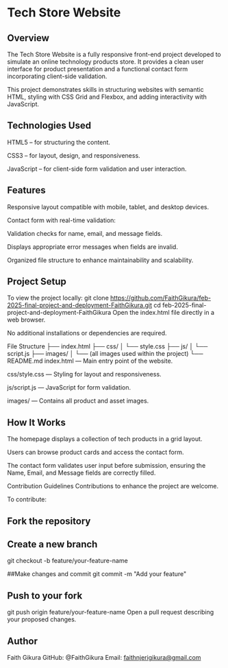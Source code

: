 # Tech Store Website
## Overview
The Tech Store Website is a fully responsive front-end project developed to simulate an online technology products store.
It provides a clean user interface for product presentation and a functional contact form incorporating client-side validation.

This project demonstrates skills in structuring websites with semantic HTML, styling with CSS Grid and Flexbox, and adding interactivity with JavaScript.

## Technologies Used
HTML5 – for structuring the content.

CSS3 – for layout, design, and responsiveness.

JavaScript – for client-side form validation and user interaction.

## Features
Responsive layout compatible with mobile, tablet, and desktop devices.

Contact form with real-time validation:

Validation checks for name, email, and message fields.

Displays appropriate error messages when fields are invalid.

Organized file structure to enhance maintainability and scalability.

## Project Setup
To view the project locally:
git clone https://github.com/FaithGikura/feb-2025-final-project-and-deployment-FaithGikura.git
cd feb-2025-final-project-and-deployment-FaithGikura
Open the index.html file directly in a web browser.

No additional installations or dependencies are required.

File Structure
├── index.html
├── css/
│   └── style.css
├── js/
│   └── script.js
├── images/
│   └── (all images used within the project)
└── README.md
index.html — Main entry point of the website.

css/style.css — Styling for layout and responsiveness.

js/script.js — JavaScript for form validation.

images/ — Contains all product and asset images.

## How It Works
The homepage displays a collection of tech products in a grid layout.

Users can browse product cards and access the contact form.

The contact form validates user input before submission, ensuring the Name, Email, and Message fields are correctly filled.

Contribution Guidelines
Contributions to enhance the project are welcome.

To contribute:
## Fork the repository
## Create a new branch
git checkout -b feature/your-feature-name

##Make changes and commit
git commit -m "Add your feature"

## Push to your fork
git push origin feature/your-feature-name
Open a pull request describing your proposed changes.


## Author
Faith Gikura
GitHub: @FaithGikura
Email: faithnjerigikura@gmail.com

